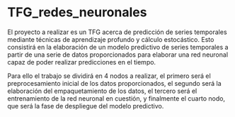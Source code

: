 # TFG_redes_neuronales

El proyecto a realizar es un TFG acerca de predicción de series temporales mediante técnicas de aprendizaje profundo y cálculo estocástico. Esto consistirá en la elaboración de un modelo predictivo de series temporales a partir de una serie de datos proporcionados para elaborar una red neuronal capaz de poder realizar predicciones en el tiempo.

Para ello el trabajo se dividirá en 4 nodos a realizar, el primero será el preprocesamiento inicial de los datos proporcionados, el segundo será la elaboración del empaquetamiento de los datos, el tercero será el entrenamiento de la red neuronal en cuestión, y finalmente el cuarto nodo, que será la fase de despliegue del modelo predictivo.
